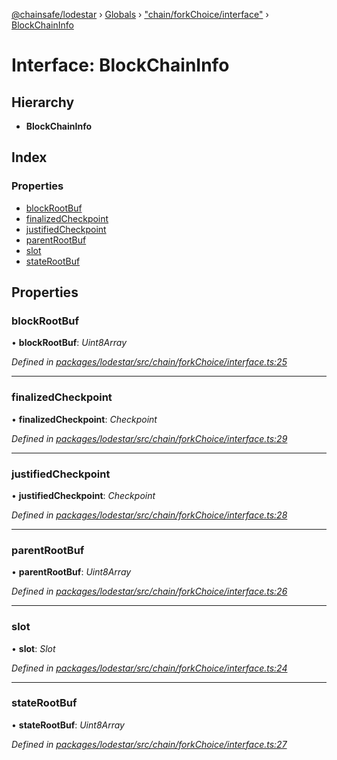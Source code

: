 [@chainsafe/lodestar](../README.md) › [Globals](../globals.md) › ["chain/forkChoice/interface"](../modules/_chain_forkchoice_interface_.md) › [BlockChainInfo](_chain_forkchoice_interface_.blockchaininfo.md)

# Interface: BlockChainInfo

## Hierarchy

* **BlockChainInfo**

## Index

### Properties

* [blockRootBuf](_chain_forkchoice_interface_.blockchaininfo.md#blockrootbuf)
* [finalizedCheckpoint](_chain_forkchoice_interface_.blockchaininfo.md#finalizedcheckpoint)
* [justifiedCheckpoint](_chain_forkchoice_interface_.blockchaininfo.md#justifiedcheckpoint)
* [parentRootBuf](_chain_forkchoice_interface_.blockchaininfo.md#parentrootbuf)
* [slot](_chain_forkchoice_interface_.blockchaininfo.md#slot)
* [stateRootBuf](_chain_forkchoice_interface_.blockchaininfo.md#staterootbuf)

## Properties

###  blockRootBuf

• **blockRootBuf**: *Uint8Array*

*Defined in [packages/lodestar/src/chain/forkChoice/interface.ts:25](https://github.com/ChainSafe/lodestar/blob/c806550/packages/lodestar/src/chain/forkChoice/interface.ts#L25)*

___

###  finalizedCheckpoint

• **finalizedCheckpoint**: *Checkpoint*

*Defined in [packages/lodestar/src/chain/forkChoice/interface.ts:29](https://github.com/ChainSafe/lodestar/blob/c806550/packages/lodestar/src/chain/forkChoice/interface.ts#L29)*

___

###  justifiedCheckpoint

• **justifiedCheckpoint**: *Checkpoint*

*Defined in [packages/lodestar/src/chain/forkChoice/interface.ts:28](https://github.com/ChainSafe/lodestar/blob/c806550/packages/lodestar/src/chain/forkChoice/interface.ts#L28)*

___

###  parentRootBuf

• **parentRootBuf**: *Uint8Array*

*Defined in [packages/lodestar/src/chain/forkChoice/interface.ts:26](https://github.com/ChainSafe/lodestar/blob/c806550/packages/lodestar/src/chain/forkChoice/interface.ts#L26)*

___

###  slot

• **slot**: *Slot*

*Defined in [packages/lodestar/src/chain/forkChoice/interface.ts:24](https://github.com/ChainSafe/lodestar/blob/c806550/packages/lodestar/src/chain/forkChoice/interface.ts#L24)*

___

###  stateRootBuf

• **stateRootBuf**: *Uint8Array*

*Defined in [packages/lodestar/src/chain/forkChoice/interface.ts:27](https://github.com/ChainSafe/lodestar/blob/c806550/packages/lodestar/src/chain/forkChoice/interface.ts#L27)*
